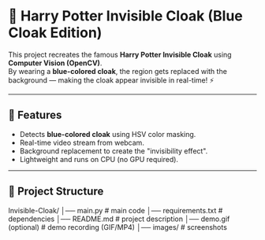 # 🧥 Harry Potter Invisible Cloak (Blue Cloak Edition)

This project recreates the famous **Harry Potter Invisible Cloak** using **Computer Vision (OpenCV)**.  
By wearing a **blue-colored cloak**, the region gets replaced with the background — making the cloak appear invisible in real-time! ⚡

---

## 🚀 Features
- Detects **blue-colored cloak** using HSV color masking.  
- Real-time video stream from webcam.  
- Background replacement to create the "invisibility effect".  
- Lightweight and runs on CPU (no GPU required).  

---

## 📂 Project Structure
Invisible-Cloak/
│── main.py # main code
│── requirements.txt # dependencies
│── README.md # project description
│── demo.gif (optional) # demo recording (GIF/MP4)
│── images/ # screenshots